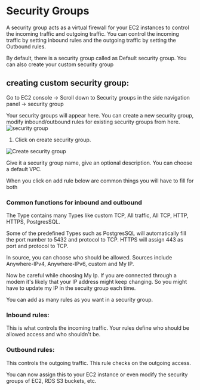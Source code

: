 # Security Groups

A security group acts as a virtual firewall for your EC2 instances to control the incoming traffic and outgoing traffic. You can control the incoming traffic by setting inbound rules and the outgoing traffic by setting the Outbound rules.

By default, there is a security group called as Default security group. You can also create your custom security group


## creating custom security group:

Go to EC2 console -> Scroll down to Security groups in the side navigation panel -> security group

Your security groups will appear here. You can create a new security group, modify inbound/outbound rules for existing security groups from here.
![security group](https://github.com/PaulleDemon/AWS-deployment/blob/master/images/security-groups/security_group.jpg)

1. Click on create security group.

![Create security group](https://github.com/PaulleDemon/AWS-deployment/blob/master/images/security-groups/security-group-create.png)

Give it a security group name, give an optional description. You can choose a default VPC.

When you click on add rule below are common things you will have to fill for both

### Common functions for inbound and outbound
The Type contains many Types like custom TCP, All traffic, All TCP, HTTP, HTTPS, PostgresSQL.

Some of the predefined Types such as PostgresSQL will automatically fill the port number to 5432 and protocol to TCP. HTTPS will assign 443 as port and protocol to TCP.

In source, you can choose who should be allowed.
Sources include Anywhere-IPv4, Anywhere-IPv6, custom and My IP.

Now be careful while choosing My Ip. If you are connected through a modem it's likely that your IP address might keep changing. So you might have to update my IP in the secuity group each time.


You can add as many rules as you want in a security group.

### Inbound rules:

This is what controls the incoming traffic. Your rules define who should be allowed access and who shouldn't be.

### Outbound rules:

This controls the outgoing traffic. This rule checks on the outgoing access.

You can now assign this to your EC2 instance or even modify the security groups of EC2, RDS S3 buckets, etc.
